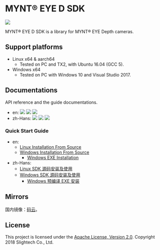 # MYNT® EYE D SDK

[![](https://img.shields.io/badge/MYNT%20EYE%20D%20SDK-v1.7.3-brightgreen.svg?style=flat)](https://github.com/slightech/MYNT-EYE-D-SDK)

MYNT® EYE D SDK is a library for MYNT® EYE Depth cameras.

## Support platforms

* Linux x64 & aarch64
  * Tested on PC and TX2, with Ubuntu 16.04 (GCC 5).
* Windows x64
  * Tested on PC with Windows 10 and Visual Studio 2017.

## Documentations

API reference and the guide documentations.

* en: [![](https://img.shields.io/badge/Download-PDF-blue.svg?style=flat)](https://github.com/slightech/MYNT-EYE-D-SDK/files/2981398/mynteye-d-sdk-docs-en-1.7.3.pdf) [![](https://img.shields.io/badge/Download-HTML-blue.svg?style=flat)](https://github.com/slightech/MYNT-EYE-D-SDK/files/2981399/mynt-eye-d-sdk-apidoc-1.7.3-en.zip) [![](https://img.shields.io/badge/Online-HTML-lightgray.svg?style=flat)]()
* zh-Hans: [![](https://img.shields.io/badge/Download-PDF-blue.svg?style=flat)]() [![](https://img.shields.io/badge/Download-HTML-blue.svg?style=flat)](https://github.com/slightech/MYNT-EYE-D-SDK/files/2981400/mynt-eye-d-sdk-apidoc-1.7.3-zh-Hans.zip) [![](https://img.shields.io/badge/Online-HTML-blue.svg?style=flat)](https://slightech.github.io/MYNT-EYE-D-SDK/)

### Quick Start Guide

* en:
  * [Linux Installation From Source](docs/en/installation/build_linux.md)
  * [Windows Installation From Source](docs/en/installation/build_win.md)
    * [Windows EXE Installation](docs/en/installation/install_exe_win.md)
* zh-Hans:
  * [Linux SDK 源码安装及使用](docs/zh-Hans/installation/build_linux.md)
  * [Windows SDK 源码安装及使用](docs/zh-Hans/installation/build_win.md)
    * [Windows 预编译 EXE 安装](docs/zh-Hans/installation/install_exe_win.md)

## Mirrors

国内镜像：[码云](https://gitee.com/mynt/MYNT-EYE-D-SDK)。

## License

This project is licensed under the [Apache License, Version 2.0](/LICENSE). Copyright 2018 Slightech Co., Ltd.
